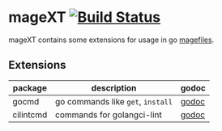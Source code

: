 # mageXT [![Build Status](https://travis-ci.org/pvormste/magext.svg?branch=master)](https://travis-ci.org/pvormste/magext)

mageXT contains some extensions for usage in go [magefiles](https://github.com/magefile/mage).

## Extensions

| package | description | godoc |
| ------- | ----------- | ----- |
| gocmd | go commands like `get`, `install` | [godoc](https://godoc.org/github.com/pvormste/magext/gocmd) |
| cilintcmd | commands for golangci-lint | [godoc](https://godoc.org/github.com/pvormste/magext/cilintcmd) |